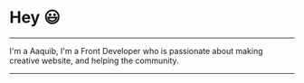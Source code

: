 # Hey :smiley:

---
I'm a Aaquib, I'm a Front Developer who is passionate about making creative website, and helping the community.

---
